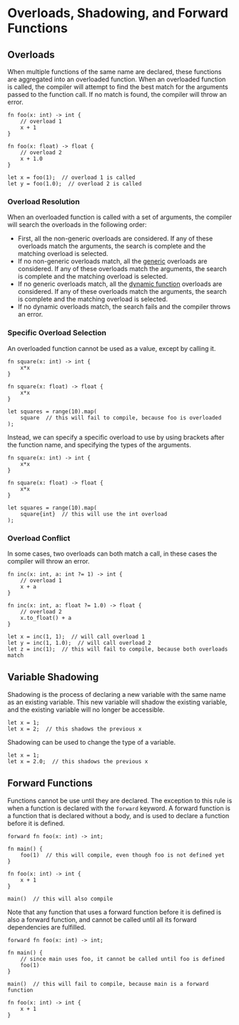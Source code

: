# Overloads, Shadowing, and Forward Functions
## Overloads
When multiple functions of the same name are declared, these functions are aggregated into an overloaded function. When an overloaded function is called, the compiler will attempt to find the best match for the arguments passed to the function call. If no match is found, the compiler will throw an error.

```xray
fn foo(x: int) -> int {
    // overload 1
    x + 1
}

fn foo(x: float) -> float {
    // overload 2
    x + 1.0
}

let x = foo(1);  // overload 1 is called
let y = foo(1.0);  // overload 2 is called
```

### Overload Resolution

When an overloaded function is called with a set of arguments, the compiler will search the overloads in the following order:
* First, all the non-generic overloads are considered. If any of these overloads match the arguments, the search is complete and the matching overload is selected.
* If no non-generic overloads match, all the [generic](./lambda_functions.md#generic-functions) overloads are considered. If any of these overloads match the arguments, the search is complete and the matching overload is selected.
* If no generic overloads match, all the [dynamic function](./dyn_functions.md) overloads are considered. If any of these overloads match the arguments, the search is complete and the matching overload is selected.
* If no dynamic overloads match, the search fails and the compiler throws an error.

### Specific Overload Selection

An overloaded function cannot be used as a value, except by calling it.

```xray does_not_compile
fn square(x: int) -> int {
    x*x
}

fn square(x: float) -> float {
    x*x
}

let squares = range(10).map(
    square  // this will fail to compile, because foo is overloaded
);
```

Instead, we can specify a specific overload to use by using brackets after the function name, and specifying the types of the arguments.

```xray
fn square(x: int) -> int {
    x*x
}

fn square(x: float) -> float {
    x*x
}

let squares = range(10).map(
    square{int}  // this will use the int overload
);
```

### Overload Conflict
In some cases, two overloads can both match a call, in these cases the compiler will throw an error.

```xray does_not_compile
fn inc(x: int, a: int ?= 1) -> int {
    // overload 1
    x + a
}

fn inc(x: int, a: float ?= 1.0) -> float {
    // overload 2
    x.to_float() + a
}

let x = inc(1, 1);  // will call overload 1
let y = inc(1, 1.0);  // will call overload 2
let z = inc(1);  // this will fail to compile, because both overloads match
```
## Variable Shadowing

Shadowing is the process of declaring a new variable with the same name as an existing variable. This new variable will shadow the existing variable, and the existing variable will no longer be accessible.

```xray
let x = 1;
let x = 2;  // this shadows the previous x
```

Shadowing can be used to change the type of a variable.

```xray
let x = 1;
let x = 2.0;  // this shadows the previous x
```

## Forward Functions

Functions cannot be use until they are declared. The exception to this rule is when a function is declared with the `forward` keyword. A forward function is a function that is declared without a body, and is used to declare a function before it is defined.

```xray
forward fn foo(x: int) -> int;

fn main() {
    foo(1)  // this will compile, even though foo is not defined yet
}

fn foo(x: int) -> int {
    x + 1
}

main()  // this will also compile
```

Note that any function that uses a forward function before it is defined is also a forward function, and cannot be called until all its forward dependencies are fulfilled.


```xray does_not_compile
forward fn foo(x: int) -> int;

fn main() {
    // since main uses foo, it cannot be called until foo is defined
    foo(1)
}

main()  // this will fail to compile, because main is a forward function

fn foo(x: int) -> int {
    x + 1
}
```